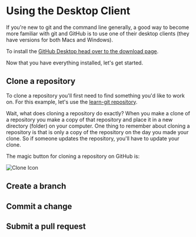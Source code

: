 # Using the Desktop Client 

If you're new to git and the command line generally, a good way to become more familiar with git and GitHub is to use one of their desktop clients (they have versions for both Macs and Windows).

To install the [GitHub Desktop head over to the download page](https://desktop.github.com/).

Now that you have everything installed, let's get started. 

## Clone a repository 

To clone a repository you'll first need to find something you'd like to work on. For this example, let's use the [learn-git repository](https://github.com/bulib/learn-git).

Wait, what does cloning a repository do exactly? When you make a clone of a repository you make a copy of that repository and place it in a new directory (folder) on your computer. One thing to remember about cloning a repository is that is only a copy of the repository on the day you made your clone. So if someone updates the repository, you'll have to update your clone. 

The magic button for cloning a repository on GitHub is: 

![Clone Icon](https://raw.githubusercontent.com/bulib/learn-git/using-the-desktop/images/using-the-desktop-clone-icon.png)

## Create a branch 

## Commit a change 

## Submit a pull request 